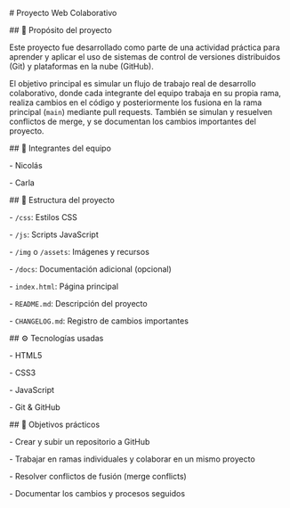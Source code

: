 \# Proyecto Web Colaborativo



\## 📌 Propósito del proyecto



Este proyecto fue desarrollado como parte de una actividad práctica para aprender y aplicar el uso de sistemas de control de versiones distribuidos (Git) y plataformas en la nube (GitHub).



El objetivo principal es simular un flujo de trabajo real de desarrollo colaborativo, donde cada integrante del equipo trabaja en su propia rama, realiza cambios en el código y posteriormente los fusiona en la rama principal (`main`) mediante pull requests. También se simulan y resuelven conflictos de merge, y se documentan los cambios importantes del proyecto.



\## 👥 Integrantes del equipo



\- Nicolás

\- Carla



\## 🧱 Estructura del proyecto



\- `/css`: Estilos CSS

\- `/js`: Scripts JavaScript

\- `/img` o `/assets`: Imágenes y recursos

\- `/docs`: Documentación adicional (opcional)

\- `index.html`: Página principal

\- `README.md`: Descripción del proyecto

\- `CHANGELOG.md`: Registro de cambios importantes



\## ⚙️ Tecnologías usadas



\- HTML5

\- CSS3

\- JavaScript

\- Git \& GitHub



\## 🚀 Objetivos prácticos



\- Crear y subir un repositorio a GitHub

\- Trabajar en ramas individuales y colaborar en un mismo proyecto

\- Resolver conflictos de fusión (merge conflicts)

\- Documentar los cambios y procesos seguidos

